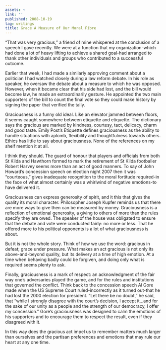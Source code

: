```yaml
---
assets: ~
link: ''
published: 2008-10-19
tag: writings
title: Grace A Measure of Our Moral Fibre
---
```

“That was very gracious,” a friend of mine whispered at the conclusion
of a speech I gave recently. We were at a function that my
organization-which had done a lot of heavy lifting to achieve a shared
goal-had arranged to thank other individuals and groups who contributed
to a successful outcome.

Earlier that week, I had made a similarly approving comment about a
politician I had watched closely during a law reform debate. In his role
as speaker, he oversaw the debate about a measure to which he was
opposed. However, when it became clear that his side had lost, and the
bill would become law, he made an extraordinarily gesture. He appointed
the two main supporters of the bill to count the final vote so they
could make history by signing the paper that verified the tally.

Graciousness is a funny old ideal. Like an elevator jammed between
floors, it seems caught somewhere between etiquette and etiquette. The
dictionary says the gracious are marked by kindness, courtesy, tact,
delicacy, charm and good taste. Emily Post’s Etiquette defines
graciousness as the ability to handle situations with aplomb,
flexibility and thoughtfulness towards others. Ethics has little to say
about graciousness. None of the references on my shelf mention it at
all.

I think they should. The guard of honour that players and officials from
both St Kilda and Hawthorn formed to mark the retirement of St Kilda
footballer Robert Harvey seems more than an act of good manners. To say
of John Howard’s concession speech on election night 2007 then it was
“courteous,” gives inadequate recognition to the moral fortitude
required-in the face of what almost certainly was a whirlwind of
negative emotions-to have delivered it.

Graciousness can express generosity of spirit, and it this that gives
the quality its moral character. Philosopher Joseph Kupfer reminds us
that there are more ways to give then can be measured by money.
Graciousness is a reflection of emotional generosity, a giving to others
of more than the rules specify they are owed. The speaker of the house
was obligated to ensure that the debate and vote were conducted fairly:
no more or less. That he offered more to his political opponents is a
lot of what graciousness is about.

But it is not the whole story. Think of how we use the word: gracious in
defeat; grace under pressure. What makes an act gracious is not only its
above-and-beyond quality, but its delivery at a time of high emotion. At
a time when behaving badly could be forgiven, and doing only what is
required seems plenty to ask.

Finally, graciousness is a mark of respect: an acknowledgment of the
fair way one’s adversaries played the game, and for the rules and
institutions that governed the conflict. Think back to the concession
speech Al Gore made when the US Supreme Court ruled-incorrectly as it
turned out-that he had lost the 2000 election for president. “Let there
be no doubt,” he said, that “while I strongly disagree with the court’s
decision, I accept it…and for the sake of our unity as a people and the
strength of our democracy, I offer my concession.” Gore’s graciousness
was designed to calm the emotions of his supporters and to encourage
them to respect the result, even if they disagreed with it.

In this way does the gracious act impel us to remember matters much
larger than ourselves and the partisan preferences and emotions that may
rule our heart at any one time.